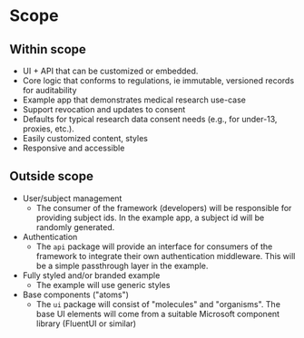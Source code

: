 # Scope

## Within scope

- UI + API that can be customized or embedded.
- Core logic that conforms to regulations, ie immutable, versioned records for auditability
- Example app that demonstrates medical research use-case
- Support revocation and updates to consent
- Defaults for typical research data consent needs (e.g., for under-13, proxies, etc.).
- Easily customized content, styles
- Responsive and accessible

## Outside scope

- User/subject management
  - The consumer of the framework (developers) will be responsible for providing subject ids. In the example app, a subject id will be randomly generated.
- Authentication
  - The `api` package will provide an interface for consumers of the framework to integrate their own authentication middleware. This will be a simple passthrough layer in the example.
- Fully styled and/or branded example
  - The example will use generic styles
- Base components ("atoms")
  - The `ui` package will consist of "molecules" and "organisms". The base UI elements will come from a suitable Microsoft component library (FluentUI or similar)
